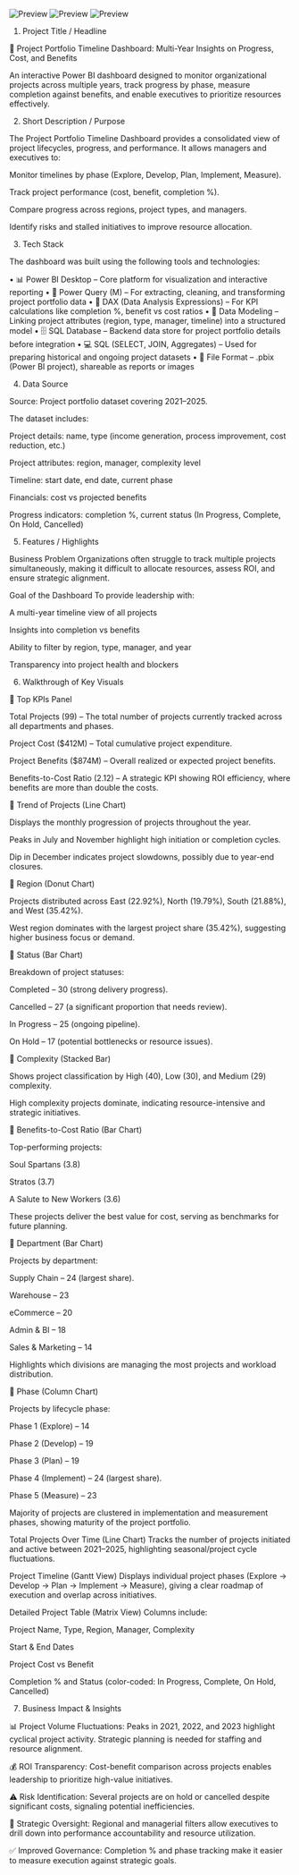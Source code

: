 ![Preview](https://github.com/d28006/Project-Portfolio-Management/blob/main/Snapshot%20of%20Dashboard%201.PNG)
![Preview](https://github.com/d28006/Project-Portfolio-Management/blob/main/Snapshot%20of%20Dashboard%202.PNG)
![Preview](https://github.com/d28006/Project-Portfolio-Management/blob/main/Snapshot%20of%20Dashboard%203.PNG)

1. Project Title / Headline

📅 Project Portfolio Timeline Dashboard: Multi-Year Insights on Progress, Cost, and Benefits

An interactive Power BI dashboard designed to monitor organizational projects across multiple years, track progress by phase, measure completion against benefits, and enable executives to prioritize resources effectively.

2. Short Description / Purpose

The Project Portfolio Timeline Dashboard provides a consolidated view of project lifecycles, progress, and performance. It allows managers and executives to:

Monitor timelines by phase (Explore, Develop, Plan, Implement, Measure).

Track project performance (cost, benefit, completion %).

Compare progress across regions, project types, and managers.

Identify risks and stalled initiatives to improve resource allocation.

3. Tech Stack

The dashboard was built using the following tools and technologies:

• 📊 Power BI Desktop – Core platform for visualization and interactive reporting
• 🔄 Power Query (M) – For extracting, cleaning, and transforming project portfolio data
• 🧠 DAX (Data Analysis Expressions) – For KPI calculations like completion %, benefit vs cost ratios
• 🧩 Data Modeling – Linking project attributes (region, type, manager, timeline) into a structured model
• 🗄 SQL Database – Backend data store for project portfolio details before integration
• 💻 SQL (SELECT, JOIN, Aggregates) – Used for preparing historical and ongoing project datasets
• 📁 File Format – .pbix (Power BI project), shareable as reports or images

4. Data Source

Source: Project portfolio dataset covering 2021–2025.

The dataset includes:

Project details: name, type (income generation, process improvement, cost reduction, etc.)

Project attributes: region, manager, complexity level

Timeline: start date, end date, current phase

Financials: cost vs projected benefits

Progress indicators: completion %, current status (In Progress, Complete, On Hold, Cancelled)

5. Features / Highlights

Business Problem
Organizations often struggle to track multiple projects simultaneously, making it difficult to allocate resources, assess ROI, and ensure strategic alignment.

Goal of the Dashboard
To provide leadership with:

A multi-year timeline view of all projects

Insights into completion vs benefits

Ability to filter by region, type, manager, and year

Transparency into project health and blockers

6. Walkthrough of Key Visuals

🔹 Top KPIs Panel

Total Projects (99) – The total number of projects currently tracked across all departments and phases.

Project Cost ($412M) – Total cumulative project expenditure.

Project Benefits ($874M) – Overall realized or expected project benefits.

Benefits-to-Cost Ratio (2.12) – A strategic KPI showing ROI efficiency, where benefits are more than double the costs.

🔹 Trend of Projects (Line Chart)

Displays the monthly progression of projects throughout the year.

Peaks in July and November highlight high initiation or completion cycles.

Dip in December indicates project slowdowns, possibly due to year-end closures.

🔹 Region (Donut Chart)

Projects distributed across East (22.92%), North (19.79%), South (21.88%), and West (35.42%).

West region dominates with the largest project share (35.42%), suggesting higher business focus or demand.

🔹 Status (Bar Chart)

Breakdown of project statuses:

Completed – 30 (strong delivery progress).

Cancelled – 27 (a significant proportion that needs review).

In Progress – 25 (ongoing pipeline).

On Hold – 17 (potential bottlenecks or resource issues).

🔹 Complexity (Stacked Bar)

Shows project classification by High (40), Low (30), and Medium (29) complexity.

High complexity projects dominate, indicating resource-intensive and strategic initiatives.

🔹 Benefits-to-Cost Ratio (Bar Chart)

Top-performing projects:

Soul Spartans (3.8)

Stratos (3.7)

A Salute to New Workers (3.6)

These projects deliver the best value for cost, serving as benchmarks for future planning.

🔹 Department (Bar Chart)

Projects by department:

Supply Chain – 24 (largest share).

Warehouse – 23

eCommerce – 20

Admin & BI – 18

Sales & Marketing – 14

Highlights which divisions are managing the most projects and workload distribution.

🔹 Phase (Column Chart)

Projects by lifecycle phase:

Phase 1 (Explore) – 14

Phase 2 (Develop) – 19

Phase 3 (Plan) – 19

Phase 4 (Implement) – 24 (largest share).

Phase 5 (Measure) – 23

Majority of projects are clustered in implementation and measurement phases, showing maturity of the project portfolio.

Total Projects Over Time (Line Chart)
Tracks the number of projects initiated and active between 2021–2025, highlighting seasonal/project cycle fluctuations.

Project Timeline (Gantt View)
Displays individual project phases (Explore → Develop → Plan → Implement → Measure), giving a clear roadmap of execution and overlap across initiatives.

Detailed Project Table (Matrix View)
Columns include:

Project Name, Type, Region, Manager, Complexity

Start & End Dates

Project Cost vs Benefit

Completion % and Status (color-coded: In Progress, Complete, On Hold, Cancelled)

7. Business Impact & Insights

📊 Project Volume Fluctuations: Peaks in 2021, 2022, and 2023 highlight cyclical project activity. Strategic planning is needed for staffing and resource alignment.

💰 ROI Transparency: Cost-benefit comparison across projects enables leadership to prioritize high-value initiatives.

⚠️ Risk Identification: Several projects are on hold or cancelled despite significant costs, signaling potential inefficiencies.

🎯 Strategic Oversight: Regional and managerial filters allow executives to drill down into performance accountability and resource utilization.

✅ Improved Governance: Completion % and phase tracking make it easier to measure execution against strategic goals.
